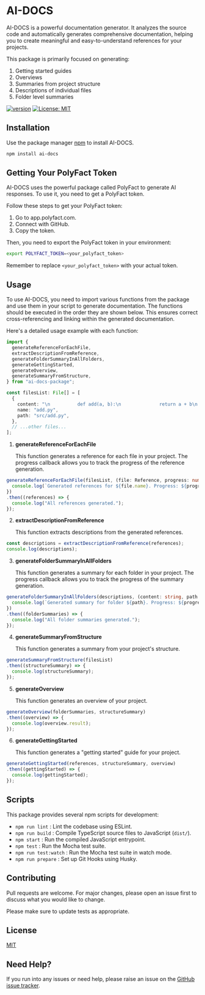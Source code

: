 # AI-DOCS

AI-DOCS is a powerful documentation generator. It analyzes the source code and automatically generates comprehensive documentation, helping you to create meaningful and easy-to-understand references for your projects.

This package is primarily focused on generating:

1. Getting started guides
2. Overviews
3. Summaries from project structure
4. Descriptions of individual files
5. Folder level summaries

[![version](https://img.shields.io/badge/version-1.0.6-blue)](https://github.com/polyfact/ai-docs) [![License: MIT](https://img.shields.io/badge/License-MIT-yellow.svg)](https://opensource.org/licenses/MIT)

## Installation

Use the package manager [npm](https://www.npmjs.com/) to install AI-DOCS.

```bash
npm install ai-docs
```

## Getting Your PolyFact Token

AI-DOCS uses the powerful package called PolyFact to generate AI responses. To use it, you need to get a PolyFact token.

Follow these steps to get your PolyFact token:

1. Go to app.polyfact.com.
2. Connect with GitHub.
3. Copy the token.

Then, you need to export the PolyFact token in your environment:

```bash
export POLYFACT_TOKEN=<your_polyfact_token>
```

Remember to replace `<your_polyfact_token>` with your actual token.

## Usage

To use AI-DOCS, you need to import various functions from the package and use them in your script to generate documentation. The functions should be executed in the order they are shown below. This ensures correct cross-referencing and linking within the generated documentation.

Here's a detailed usage example with each function:

```typescript
import {
  generateReferenceForEachFile,
  extractDescriptionFromReference,
  generateFolderSummaryInAllFolders,
  generateGettingStarted,
  generateOverview,
  generateSummaryFromStructure,
} from "ai-docs-package";
```

```typescript
const filesList: File[] = [
  {
    content: "\n          def add(a, b):\n              return a + b\n      ",
    name: "add.py",
    path: "src/add.py",
  },
  // ...other files...
];
```

1. **generateReferenceForEachFile**

   This function generates a reference for each file in your project. The progress callback allows you to track the progress of the reference generation.

```typescript
generateReferenceForEachFile(filesList, (file: Reference, progress: number) => {
  console.log(`Generated references for ${file.name}. Progress: ${progress}%`);
})
.then((references) => {
  console.log("All references generated.");
});
```

2. **extractDescriptionFromReference**

   This function extracts descriptions from the generated references.

```typescript
const descriptions = extractDescriptionFromReference(references);
console.log(descriptions);
```

3. **generateFolderSummaryInAllFolders**

   This function generates a summary for each folder in your project. The progress callback allows you to track the progress of the summary generation.

```typescript
generateFolderSummaryInAllFolders(descriptions, (content: string, path: string, progress: number) => {
  console.log(`Generated summary for folder ${path}. Progress: ${progress}%`);
})
.then((folderSummaries) => {
  console.log("All folder summaries generated.");
});
```

4. **generateSummaryFromStructure**

   This function generates a summary from your project's structure.

```typescript
generateSummaryFromStructure(filesList)
.then((structureSummary) => {
  console.log(structureSummary);
});
```

5. **generateOverview**

   This function generates an overview of your project.

```typescript
generateOverview(folderSummaries, structureSummary)
.then((overview) => {
  console.log(overview.result);
});
```

6. **generateGettingStarted**

   This function generates a "getting started" guide for your project.

```typescript
generateGettingStarted(references, structureSummary, overview)
.then((gettingStarted) => {
  console.log(gettingStarted);
});
```

## Scripts

This package provides several npm scripts for development:

- `npm run lint` : Lint the codebase using ESLint.
- `npm run build` : Compile TypeScript source files to JavaScript (`dist/`).
- `npm start` : Run the compiled JavaScript entrypoint.
- `npm test` : Run the Mocha test suite.
- `npm run test:watch` : Run the Mocha test suite in watch mode.
- `npm run prepare` : Set up Git Hooks using Husky.

## Contributing

Pull requests are welcome. For major changes, please open an issue first to discuss what you would like to change.

Please make sure to update tests as appropriate.

## License

[MIT](https://choosealicense.com/licenses/mit/)

## Need Help?

If you run into any issues or need help, please raise an issue on the [GitHub issue tracker](https://github.com/polyfact/ai-docs/issues).
